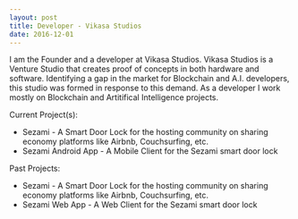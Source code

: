 ```yaml
---
layout: post
title: Developer - Vikasa Studios
date: 2016-12-01
---
```


I am the Founder and a developer at Vikasa Studios. 
Vikasa Studios is a Venture Studio that creates proof of concepts in both hardware and software. 
Identifying a gap in the market for Blockchain and A.I. developers, this studio was formed in response to this demand.
As a developer I work mostly on Blockchain and Artitifical Intelligence projects.


Current Project(s):
<ul>
	<li>Sezami -  A Smart Door Lock for the hosting community on sharing economy platforms like Airbnb, Couchsurfing, etc.</li>
	<li>Sezami Android App - A Mobile Client for the Sezami smart door lock</li>
</ul>

Past Projects:
<ul>
	<li>Sezami -  A Smart Door Lock for the hosting community on sharing economy platforms like Airbnb, Couchsurfing, etc.</li>
	<li>Sezami Web App - A Web Client for the Sezami smart door lock</li>
</ul>
